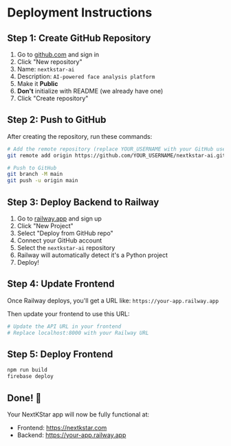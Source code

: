 # Deployment Instructions

## Step 1: Create GitHub Repository

1. Go to [github.com](https://github.com) and sign in
2. Click "New repository"
3. Name: `nextkstar-ai`
4. Description: `AI-powered face analysis platform`
5. Make it **Public**
6. **Don't** initialize with README (we already have one)
7. Click "Create repository"

## Step 2: Push to GitHub

After creating the repository, run these commands:

```bash
# Add the remote repository (replace YOUR_USERNAME with your GitHub username)
git remote add origin https://github.com/YOUR_USERNAME/nextkstar-ai.git

# Push to GitHub
git branch -M main
git push -u origin main
```

## Step 3: Deploy Backend to Railway

1. Go to [railway.app](https://railway.app) and sign up
2. Click "New Project"
3. Select "Deploy from GitHub repo"
4. Connect your GitHub account
5. Select the `nextkstar-ai` repository
6. Railway will automatically detect it's a Python project
7. Deploy!

## Step 4: Update Frontend

Once Railway deploys, you'll get a URL like:
`https://your-app.railway.app`

Then update your frontend to use this URL:

```bash
# Update the API URL in your frontend
# Replace localhost:8000 with your Railway URL
```

## Step 5: Deploy Frontend

```bash
npm run build
firebase deploy
```

## Done! 🎉

Your NextKStar app will now be fully functional at:
- Frontend: https://nextkstar.com
- Backend: https://your-app.railway.app 